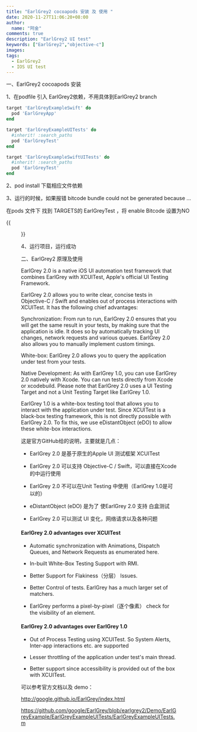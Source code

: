```yaml
---
title: "EarlGrey2 cocoapods 安装 及 使用 "
date: 2020-11-27T11:06:20+08:00
author:
  name: "阿金"
comments: true
description: "EarlGrey2 UI test"
keywords: ["EarlGrey2","objective-c"]
images:
tags:
  - EarlGrey2
  - IOS UI test
---
```


一、EarlGrey2 cocoapods 安装

1、在podfile 引入 EarlGrey2依赖，不用具体到EarlGrey2 branch

``` ruby
target 'EarlGreyExampleSwift' do
  pod 'EarlGreyApp'
end

target 'EarlGreyExampleUITests' do
  #inherit! :search_paths
  pod 'EarlGreyTest'
end

target 'EarlGreyExampleSwiftUITests' do
  #inherit! :search_paths
  pod 'EarlGreyTest'
end

```

2、pod install 下载相应文件依赖

3、运行的时候，如果报错  bitcode bundle could not be generated because ...

在pods 文件下 找到 TARGETS的 EarlGreyTest ，将 enable Bitcode 设置为NO

{{<figure src="/images/EarlGrey2.png" alt="EarlGrey2">}}

4、运行项目，运行成功

二、EarlGrey2 原理及使用


EarlGrey 2.0 is a native iOS UI automation test framework that combines EarlGrey with XCUITest, Apple's official UI Testing Framework.

EarlGrey 2.0 allows you to write clear, concise tests in Objective-C / Swift and enables out of process interactions with XCUITest. It has the following chief advantages:

Synchronization: From run to run, EarlGrey 2.0 ensures that you will get the same result in your tests, by making sure that the application is idle. It does so by automatically tracking UI changes, network requests and various queues. EarlGrey 2.0 also allows you to manually implement custom timings.

White-box: EarlGrey 2.0 allows you to query the application under test from your tests.

Native Development: As with EarlGrey 1.0, you can use EarlGrey 2.0 natively with Xcode. You can run tests directly from Xcode or xcodebuild. Please note that EarlGrey 2.0 uses a UI Testing Target and not a Unit Testing Target like EarlGrey 1.0.

EarlGrey 1.0 is a white-box testing tool that allows you to interact with the application under test. Since XCUITest is a black-box testing framework, this is not directly possible with EarlGrey 2.0. To fix this, we use eDistantObject (eDO) to allow these white-box interactions.

这是官方GitHub给的说明，主要就是几点：

- EarlGrey 2.0 是基于原生的Apple UI 测试框架 XCUITest

- EarlGrey 2.0 可以支持 Objective-C / Swift，可以直接在Xcode的中运行使用

- EarlGrey 2.0 不可以在Unit Testing 中使用（EarlGrey 1.0是可以的）

- eDistantObject (eDO) 是为了 使EarlGrey 2.0 支持 白盒测试

- EarlGrey 2.0 可以测试 UI 变化，网络请求以及各种问题


#### EarlGrey 2.0 advantages over XCUITest
- Automatic synchronization with Animations, Dispatch Queues, and Network Requests as enumerated here.

- In-built White-Box Testing Support with RMI.

- Better Support for Flakiness（分层） Issues.

- Better Control of tests. EarlGrey has a much larger set of matchers.

- EarlGrey performs a pixel-by-pixel（逐个像素） check for the visibility of an element.

#### EarlGrey 2.0 advantages over EarlGrey 1.0
- Out of Process Testing using XCUITest. So System Alerts, Inter-app interactions etc. are supported

- Lesser throttling of the application under test's main thread.

- Better support since accessibility is provided out of the box with XCUITest.


可以参考官方文档以及 demo：

http://google.github.io/EarlGrey/index.html

https://github.com/google/EarlGrey/blob/earlgrey2/Demo/EarlGreyExample/EarlGreyExampleUITests/EarlGreyExampleUITests.m


